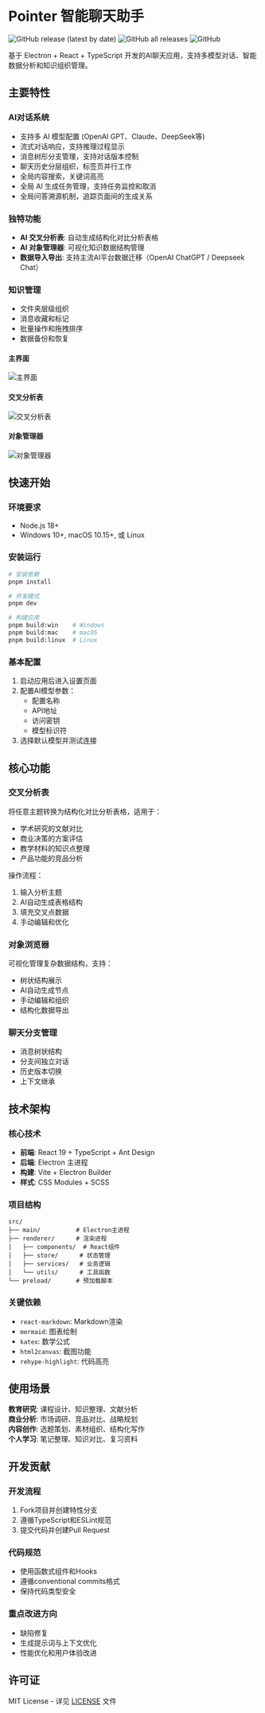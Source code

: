 # Pointer 智能聊天助手

![GitHub release (latest by date)](https://img.shields.io/github/v/release/experdot/pointer)
![GitHub all releases](https://img.shields.io/github/downloads/experdot/pointer/total)
![GitHub](https://img.shields.io/github/license/experdot/pointer)

基于 Electron + React + TypeScript 开发的AI聊天应用，支持多模型对话、智能数据分析和知识组织管理。

## 主要特性

### AI对话系统

- 支持多 AI 模型配置 (OpenAI GPT、Claude、DeepSeek等)
- 流式对话响应，支持推理过程显示
- 消息树形分支管理，支持对话版本控制
- 聊天历史分层组织，标签页并行工作
- 全局内容搜索，关键词高亮
- 全局 AI 生成任务管理，支持任务监控和取消
- 全局问答溯源机制，追踪页面间的生成关系

### 独特功能

- **AI 交叉分析表**: 自动生成结构化对比分析表格
- **AI 对象管理器**: 可视化知识数据结构管理
- **数据导入导出**: 支持主流AI平台数据迁移（OpenAI ChatGPT / Deepseek Chat）

### 知识管理

- 文件夹层级组织
- 消息收藏和标记
- 批量操作和拖拽排序
- 数据备份和恢复

#### 主界面

![主界面](./Screenshot-1.png)

#### 交叉分析表

![交叉分析表](./Screenshot-2.png)

#### 对象管理器

![对象管理器](./Screenshot-3.png)

## 快速开始

### 环境要求

- Node.js 18+
- Windows 10+, macOS 10.15+, 或 Linux

### 安装运行

```bash
# 安装依赖
pnpm install

# 开发模式
pnpm dev

# 构建应用
pnpm build:win    # Windows
pnpm build:mac    # macOS
pnpm build:linux  # Linux
```

### 基本配置

1. 启动应用后进入设置页面
2. 配置AI模型参数：
   - 配置名称
   - API地址
   - 访问密钥
   - 模型标识符
3. 选择默认模型并测试连接

## 核心功能

### 交叉分析表

将任意主题转换为结构化对比分析表格，适用于：

- 学术研究的文献对比
- 商业决策的方案评估
- 教学材料的知识点整理
- 产品功能的竞品分析

操作流程：

1. 输入分析主题
2. AI自动生成表格结构
3. 填充交叉点数据
4. 手动编辑和优化

### 对象浏览器

可视化管理复杂数据结构，支持：

- 树状结构展示
- AI自动生成节点
- 手动编辑和组织
- 结构化数据导出

### 聊天分支管理

- 消息树状结构
- 分支间独立对话
- 历史版本切换
- 上下文继承

## 技术架构

### 核心技术

- **前端**: React 19 + TypeScript + Ant Design
- **后端**: Electron 主进程
- **构建**: Vite + Electron Builder
- **样式**: CSS Modules + SCSS

### 项目结构

```
src/
├── main/          # Electron主进程
├── renderer/      # 渲染进程
│   ├── components/  # React组件
│   ├── store/      # 状态管理
│   ├── services/   # 业务逻辑
│   └── utils/      # 工具函数
└── preload/       # 预加载脚本
```

### 关键依赖

- `react-markdown`: Markdown渲染
- `mermaid`: 图表绘制
- `katex`: 数学公式
- `html2canvas`: 截图功能
- `rehype-highlight`: 代码高亮

## 使用场景

**教育研究**: 课程设计、知识整理、文献分析  
**商业分析**: 市场调研、竞品对比、战略规划  
**内容创作**: 选题策划、素材组织、结构化写作  
**个人学习**: 笔记整理、知识对比、复习资料

## 开发贡献

### 开发流程

1. Fork项目并创建特性分支
2. 遵循TypeScript和ESLint规范
3. 提交代码并创建Pull Request

### 代码规范

- 使用函数式组件和Hooks
- 遵循conventional commits格式
- 保持代码类型安全

### 重点改进方向

- 缺陷修复
- 生成提示词与上下文优化
- 性能优化和用户体验改进

## 许可证

MIT License - 详见 [LICENSE](LICENSE) 文件
